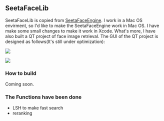 ## SeetaFaceLib

SeetaFaceLib is copied from [SeetaFaceEngine](https://github.com/seetaface/SeetaFaceEngine). I work in a Mac OS envirment, so I'd like to make the SeetaFaceEngine work in Mac OS. I have make some small changes to make it work in Xcode. What's more, I have also built a QT project of face image retrieval. The GUI of the QT project is designed as follows(It's still under optimization):

![](http://i300.photobucket.com/albums/nn17/willard-yuan/demo_zpsvuygqatm.png)

![](http://i300.photobucket.com/albums/nn17/willard-yuan/faceRetrievalLSH_zps698bdlag.gif)

### How to build

Coming soon.

### The Functions have been done

- LSH to make fast search
- reranking


